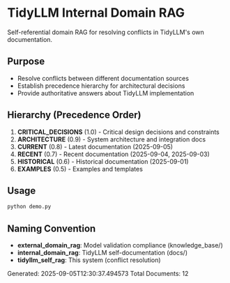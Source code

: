 # TidyLLM Internal Domain RAG

Self-referential domain RAG for resolving conflicts in TidyLLM's own documentation.

## Purpose
- Resolve conflicts between different documentation sources
- Establish precedence hierarchy for architectural decisions
- Provide authoritative answers about TidyLLM implementation

## Hierarchy (Precedence Order)
1. **CRITICAL_DECISIONS** (1.0) - Critical design decisions and constraints
2. **ARCHITECTURE** (0.9) - System architecture and integration docs
3. **CURRENT** (0.8) - Latest documentation (2025-09-05)
4. **RECENT** (0.7) - Recent documentation (2025-09-04, 2025-09-03)
5. **HISTORICAL** (0.6) - Historical documentation (2025-09-01)
6. **EXAMPLES** (0.5) - Examples and templates

## Usage
```bash
python demo.py
```

## Naming Convention
- **external_domain_rag**: Model validation compliance (knowledge_base/)
- **internal_domain_rag**: TidyLLM self-documentation (docs/)
- **tidyllm_self_rag**: This system (conflict resolution)

Generated: 2025-09-05T12:30:37.494573
Total Documents: 12
